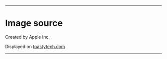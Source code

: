 
***

# Image source

Created by Apple Inc.

Displayed on [toastytech.com](http://toastytech.com/guis/atease.html)

***
